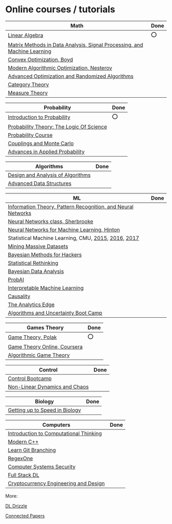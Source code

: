 # Online courses / tutorials

| Math | Done |
| ---- | ---- |
|[Linear Algebra](https://ocw.mit.edu/courses/mathematics/18-06sc-linear-algebra-fall-2011/)| :o: |
|[Matrix Methods in Data Analysis, Signal Processing, and Machine Learning](https://ocw.mit.edu/courses/mathematics/18-065-matrix-methods-in-data-analysis-signal-processing-and-machine-learning-spring-2018/)| |
|[Convex Optimization, Boyd](https://www.youtube.com/playlist?list=PL3940DD956CDF0622)| |
|[Modern Algorithmic Optimization, Nesterov](https://www.youtube.com/playlist?list=PLEqoHzpnmTfAoUDqnmMly-KgyJ6ZM_axf)| |
|[Advanced Optimization and Randomized Algorithms](https://www.youtube.com/channel/UCoYvVAiH3M5uvzhcaYajEtg/playlists)| |
|[Category Theory](https://www.youtube.com/playlist?list=PLbgaMIhjbmEnaH_LTkxLI7FMa2HsnawM_)| |
|[Measure Theory](https://www.youtube.com/playlist?list=PLBh2i93oe2qvMVqAzsX1Kuv6-4fjazZ8j)| |


| Probability | Done |
| ----------- | ---- |
|[Introduction to Probability](https://ocw.mit.edu/resources/res-6-012-introduction-to-probability-spring-2018/index.htm)| :o: |
|[Probability Theory: The Logic Of Science](http://www-biba.inrialpes.fr/Jaynes/prob.html)| |
|[Probability Course](https://www.probabilitycourse.com/)| |
|[Couplings and Monte Carlo](https://sites.google.com/site/pierrejacob/cmclectures)| |
|[Advances in Applied Probability](https://www.youtube.com/playlist?list=PL04QVxpjcnjg_94pKWf8WHFUCdjVAUHp3)| |


| Algorithms | Done |
| ---------- | ---- |
|[Design and Analysis of Algorithms](https://www.youtube.com/playlist?list=PLUl4u3cNGP6317WaSNfmCvGym2ucw3oGp)| |
|[Advanced Data Structures](https://ocw.mit.edu/courses/electrical-engineering-and-computer-science/6-851-advanced-data-structures-spring-2012/index.htm)| |


| ML | Done |
| -- | ---- |
|[Information Theory, Pattern Recognition, and Neural Networks](https://www.youtube.com/playlist?list=PLruBu5BI5n4aFpG32iMbdWoRVAA-Vcso6)| |
|[Neural Networks class, Sherbrooke](http://info.usherbrooke.ca/hlarochelle/neural_networks/content.html)| |
|[Neural Networks for Machine Learning, Hinton](https://www.youtube.com/playlist?list=PLoRl3Ht4JOcdU872GhiYWf6jwrk_SNhz9)| |
|Statistical Machine Learning, CMU, [2015](https://www.youtube.com/playlist?list=PLjbUi5mgii6BWEUZf7He6nowWvGne_Y8r), [2016](https://www.youtube.com/playlist?list=PLTB9VQq8WiaCBK2XrtYn5t9uuPdsNm7YE), [2017](https://www.youtube.com/playlist?list=PLjbUi5mgii6B7A0nM74zHTOVQtTC9DaCv)| |
|[Mining Massive Datasets](https://www.youtube.com/playlist?list=PLLssT5z_DsK9JDLcT8T62VtzwyW9LNepV)| |
|[Bayesian Methods for Hackers](https://github.com/CamDavidsonPilon/Probabilistic-Programming-and-Bayesian-Methods-for-Hackers)| |
|[Statistical Rethinking](https://github.com/rmcelreath/statrethinking_winter2019)| |
|[Bayesian Data Analysis](https://github.com/avehtari/BDA_course_Aalto)| |
|[ProbAI](https://www.youtube.com/playlist?list=PLRy-VW__9hV8s--JkHXZvnd26KgjRP2ik)| |
|[Interpretable Machine Learning](https://christophm.github.io/interpretable-ml-book/index.html)| |
|[Causality](https://www.youtube.com/playlist?list=PL_onPhFCkVQimvhuSAFrC8VWLEyNygQR5)| |
|[The Analytics Edge](https://ocw.mit.edu/courses/sloan-school-of-management/15-071-the-analytics-edge-spring-2017/index.htm)| |
|[Algorithms and Uncertainty Boot Camp](https://www.youtube.com/playlist?list=PLgKuh-lKre13oPPxPVXRBWMyTS3ul1y2A)| |


| Games Theory | Done |
| ------------ | ---- |
|[Game Theory, Polak](https://www.youtube.com/playlist?list=PL6EF60E1027E1A10B)| :o: |
|[Game Theory Online, Coursera](http://www.game-theory-class.org/)| |
|[Algorithmic Game Theory](http://timroughgarden.org/f13/f13.html)| |


| Control | Done |
| ------- | ---- |
|[Control Bootcamp](https://www.youtube.com/playlist?list=PLMrJAkhIeNNR20Mz-VpzgfQs5zrYi085m)| |
|[Non-Linear Dynamics and Chaos](https://www.youtube.com/playlist?list=PL_onPhFCkVQgE_zizXouYPiuaLxQ8cu5O)| |

| Biology | Done |
| ------- | ---- |
|[Getting up to Speed in Biology](https://openlearninglibrary.mit.edu/courses/course-v1:OCW+Pre-7.01+1T2020/)| |


| Computers | Done |
| --------- | ---- |
|[Introduction to Computational Thinking](https://computationalthinking.mit.edu/Fall20/)| |
|[Modern C++](https://www.youtube.com/playlist?list=PLgnQpQtFTOGR50iIOtO36nK6aNPtVq98C)| |
|[Learn Git Branching](https://learngitbranching.js.org/)| |
|[RegexOne](https://regexone.com/)| |
|[Computer Systems Security](https://ocw.mit.edu/courses/electrical-engineering-and-computer-science/6-858-computer-systems-security-fall-2014/)| |
|[Full Stack DL](https://fullstackdeeplearning.com/)| |
|[Cryptocurrency Engineering and Design](https://ocw.mit.edu/courses/media-arts-and-sciences/mas-s62-cryptocurrency-engineering-and-design-spring-2018/index.htm)| |

More:

[DL Drizzle](https://github.com/kmario23/deep-learning-drizzle)

[Connected Papers](https://www.connectedpapers.com/)
